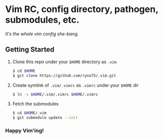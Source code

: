 # Vim RC, config directory, pathogen, submodules, etc.
_It's the whole vim config she-bang._

## Getting Started

1. Clone this repo under your `$HOME` directory as `.vim`
    ```bash
    $ cd $HOME
    $ git clone https://github.com/ryno75/.vim.git
    ```

1. Create symlink of `.vim/.vimrc` as `.vimrc` under your `$HOME` dir
    ```bash
    $ ln -s $HOME/.vim/.vimrc $HOME/.vimrc
    ```

1. Fetch the submodules
    ```bash
    $ cd $HOME/.vim
    $ git submodule update --init
    ```

### Happy Vim'ing!
